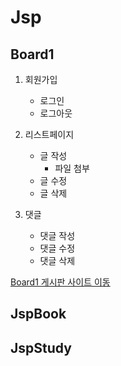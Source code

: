 # Jsp

## Board1
1. 회원가입
	- 로그인
	- 로그아웃

2. 리스트페이지
	- 글 작성
		- 파일 첨부
	- 글 수정
	- 글 삭제

3. 댓글
	- 댓글 작성
	- 댓글 수정
	- 댓글 삭제
	
[Board1 게시판 사이트 이동](http://13.124.252.103:8080/Board1/index.jsp)

## JspBook

## JspStudy
